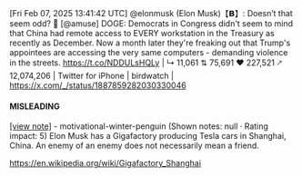 [Fri Feb 07, 2025 13:41:42 UTC] @elonmusk (Elon Musk)【𝗕】: Doesn’t that seem odd? 🤔 [@amuse] DOGE: Democrats in Congress didn't seem to mind that China had remote access to EVERY workstation in the Treasury as recently as December. Now a month later they're freaking out that Trump's appointees are accessing the very same computers - demanding violence in the streets. https://t.co/NDDULsHQLy | ↳ 11,061 ⇅ 75,691 ♥ 227,521 🡕 12,074,206 | Twitter for iPhone | birdwatch | https://x.com/_/status/1887859282030330046

#### MISLEADING

[[view note]](https://x.com/i/birdwatch/n/1888459624900067748) - motivational-winter-penguin (Shown notes: null · Rating impact: 5)
Elon Musk has a Gigafactory producing Tesla cars in Shanghai, China. An enemy of an enemy does not necessarily mean a friend.

https://en.wikipedia.org/wiki/Gigafactory_Shanghai

